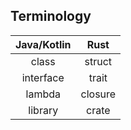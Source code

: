 ## Terminology

|**Java/Kotlin**|**Rust**|
|:------:|:--------:|
|class|struct|
|interface|trait|
|lambda|closure|
|library|crate|